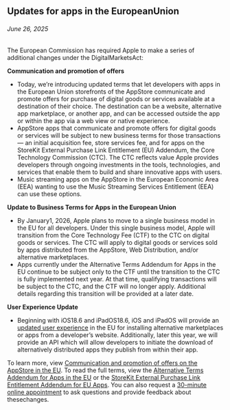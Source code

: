 <!-- ### MySkills
BootStrap & React.js  
<img src="https://img.shields.io/badge/HTML5-E34F26?style=flat-square&logo=HTML5&logoColor=white"/></a>
<img src="https://img.shields.io/badge/CSS3-1572B6?style=flat-square&logo=CSS3&logoColor=white"/></a>
<img src="https://img.shields.io/badge/JavaScript-F7DF1E?style=flat-square&logo=JavaScript&logoColor=white"/></a>
<img src="https://img.shields.io/badge/React.js-1E8CBE?style=flat-square&logo=JavaScript&logoColor=white"/></a>   -->

<!-- Android & IOS  
<img src="https://img.shields.io/badge/Java-007396?style=flat-square&logo=Java&logoColor=white"/></a>
<img src="https://img.shields.io/badge/Swift-F05138?style=flat-square&logo=Swift&logoColor=white"/></a> -->
<!-- 
Languages  
<img src="https://img.shields.io/badge/C-A8B9CC?style=flat-square&logo=C&logoColor=white"/></a>
<img src="https://img.shields.io/badge/C++-00599C?style=flat-square&logo=C%2B%2B&logoColor=white"/></a>
<img src="https://img.shields.io/badge/Python-3776AB?style=flat-square&logo=Python&logoColor=white"/></a>

algorithms  
<img src="https://img.shields.io/badge/Baekjoon-Gold4-gold?style=flat-square&labelColor=004088"/></a> -->
<!-- 
Contact  
[<img src="https://img.shields.io/badge/l06094@gmail.com-EA4335?style=flat-square&logo=Gmail&logoColor=white"/>](l06094@gmail.com)
<a href="dlwjsgml02@naver.com"><img src="https://img.shields.io/badge/dlwjsgml02@naver.com-0ABF53?style=flat-square&logo=Nintendo&logoColor=white"/></a>
<img src="https://img.shields.io/badge/jeon__hui__22-E4405F?style=flat-square&logo=Instagram&logoColor=white"/></a>  

---
![Top Langs](https://github-readme-stats.vercel.app/api/top-langs/?username=6810779s&layout=compact&theme=algolia) 

![Jeonhui's GitHub stats](https://github-readme-stats.vercel.app/api?username=Jeonhui&show_icons=true&theme=algolia)  
 -->

<!-- [![Solved.ac
프로필](http://mazassumnida.wtf/api/v2/generate_badge?boj=whas02)](https://solved.ac/whas02)  

# IOS developer News -->

<!--
 <pre>
    ___  _______   ________  ________   ___  ___  ___  ___  ___     
   |\  \|\  ___ \ |\   __  \|\   ___  \|\  \|\  \|\  \|\  \|\  \    
   \ \  \ \   __/|\ \  \|\  \ \  \\ \  \ \  \\\  \ \  \\\  \ \  \   
 __ \ \  \ \  \_|/_\ \  \\\  \ \  \\ \  \ \   __  \ \  \\\  \ \  \  
|\  \\_\  \ \  \_|\ \ \  \\\  \ \  \\ \  \ \  \ \  \ \  \\\  \ \  \ 
\ \________\ \_______\ \_______\ \__\\ \__\ \__\ \__\ \_______\ \__\
 \|________|\|_______|\|_______|\|__| \|__|\|__|\|__|\|_______|\|__|</pre>
                                                          
                                                                    
-->                                                                    

## Updates for apps in the EuropeanUnion  

###### June 26, 2025  
<div class="article-text"><p>The European Commission has required Apple to make a series of additional changes under the DigitalMarketsAct:</p><p><strong>Communication and promotion of offers</strong></p><ul>
<li>Today, we’re introducing updated terms that let developers with apps in the European Union storefronts of the AppStore communicate and promote offers for purchase of digital goods or services available at a destination of their choice. The destination can be a website, alternative app marketplace, or another app, and can be accessed outside the app or within the app via a web view or native experience.</li>
<li>AppStore apps that communicate and promote offers for digital goods or services will be subject to new business terms for those transactions — an initial acquisition fee, store services fee, and for apps on the StoreKit External Purchase Link Entitlement (EU) Addendum, the Core Technology Commission (CTC). The CTC reflects value Apple provides developers through ongoing investments in the tools, technologies, and services that enable them to build and share innovative apps with users.</li>
<li>Music streaming apps on the AppStore in the European Economic Area (EEA) wanting to use the Music Streaming Services Entitlement (EEA) can use these options.</li>
</ul><p><strong>Update to Business Terms for Apps in the European Union</strong></p><ul>
<li>By January1, 2026, Apple plans to move to a single business model in the EU for all developers. Under this single business model, Apple will transition from the Core Technology Fee (CTF) to the CTC on digital goods or services. The CTC will apply to digital goods or services sold by apps distributed from the AppStore, Web Distribution, and/or alternative marketplaces.</li>
<li>Apps currently under the Alternative Terms Addendum for Apps in the EU continue to be subject only to the CTF until the transition to the CTC is fully implemented next year. At that time, qualifying transactions will be subject to the CTC, and the CTF will no longer apply. Additional details regarding this transition will be provided at a later date.</li>
</ul><p><strong>User Experience Update</strong></p><ul>
<li>Beginning with iOS18.6 and iPadOS18.6, iOS and iPadOS will provide an <a href="https://developer.apple.com/support/alt-distribution-ux-in-the-eu/">updated user experience</a> in the EU for installing alternative marketplaces or apps from a developer’s website. Additionally, later this year, we will provide an API which will allow developers to initiate the download of alternatively distributed apps they publish from within their app.</li>
</ul><p>To learn more, view <a href="https://developer.apple.com/support/communication-and-promotion-of-offers-on-the-app-store-in-the-eu/">Communication and promotion of offers on the AppStore in the EU</a>. To read the full terms, view the <a href="https://developer.apple.com/contact/request/download/external/Alternative-EU-Terms-Addendum.pdf">Alternative Terms Addendum for Apps in the EU</a> or the <a href="https://developer.apple.com/contact/request/download/external/StoreKit-External-Purchase-Link-(EU)-Entitlement-Addendum.pdf">StoreKit External Purchase Link Entitlement Addendum for EU Apps</a>. You can also request a <a href="https://developer.apple.com/events/view/upcoming-events">30-minute online appointment</a> to ask questions and provide feedback about thesechanges.</p></div>  
